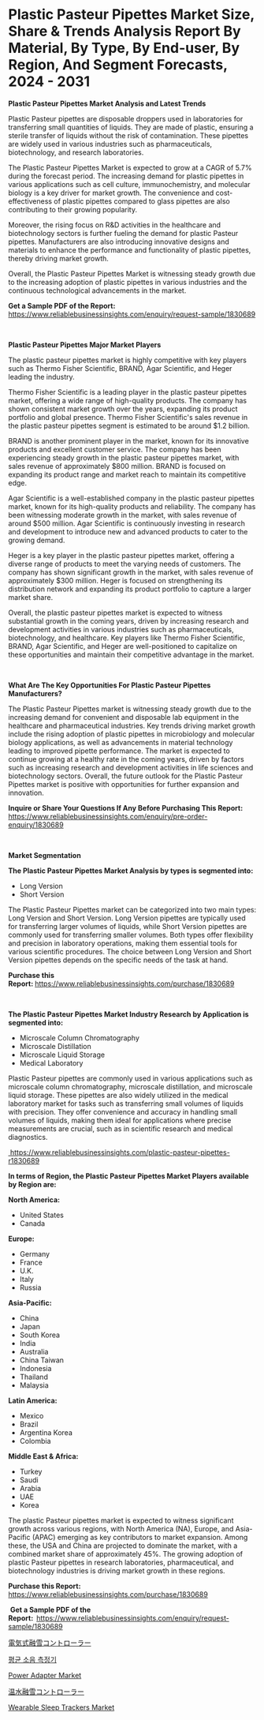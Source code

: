 <p><h1>Plastic Pasteur Pipettes Market Size, Share & Trends Analysis Report By Material, By Type, By End-user, By Region, And Segment Forecasts, 2024 - 2031</h1></p><p><strong>Plastic Pasteur Pipettes Market Analysis and Latest Trends</strong></p>
<p><p>Plastic Pasteur pipettes are disposable droppers used in laboratories for transferring small quantities of liquids. They are made of plastic, ensuring a sterile transfer of liquids without the risk of contamination. These pipettes are widely used in various industries such as pharmaceuticals, biotechnology, and research laboratories.</p><p>The Plastic Pasteur Pipettes Market is expected to grow at a CAGR of 5.7% during the forecast period. The increasing demand for plastic pipettes in various applications such as cell culture, immunochemistry, and molecular biology is a key driver for market growth. The convenience and cost-effectiveness of plastic pipettes compared to glass pipettes are also contributing to their growing popularity.</p><p>Moreover, the rising focus on R&D activities in the healthcare and biotechnology sectors is further fueling the demand for plastic Pasteur pipettes. Manufacturers are also introducing innovative designs and materials to enhance the performance and functionality of plastic pipettes, thereby driving market growth.</p><p>Overall, the Plastic Pasteur Pipettes Market is witnessing steady growth due to the increasing adoption of plastic pipettes in various industries and the continuous technological advancements in the market.</p></p>
<p><strong>Get a Sample PDF of the Report:&nbsp;</strong> <a href="https://www.reliablebusinessinsights.com/enquiry/request-sample/1830689">https://www.reliablebusinessinsights.com/enquiry/request-sample/1830689</a></p>
<p>&nbsp;</p>
<p><strong>Plastic Pasteur Pipettes Major Market Players</strong></p>
<p><p>The plastic pasteur pipettes market is highly competitive with key players such as Thermo Fisher Scientific, BRAND, Agar Scientific, and Heger leading the industry. </p><p>Thermo Fisher Scientific is a leading player in the plastic pasteur pipettes market, offering a wide range of high-quality products. The company has shown consistent market growth over the years, expanding its product portfolio and global presence. Thermo Fisher Scientific's sales revenue in the plastic pasteur pipettes segment is estimated to be around $1.2 billion.</p><p>BRAND is another prominent player in the market, known for its innovative products and excellent customer service. The company has been experiencing steady growth in the plastic pasteur pipettes market, with sales revenue of approximately $800 million. BRAND is focused on expanding its product range and market reach to maintain its competitive edge.</p><p>Agar Scientific is a well-established company in the plastic pasteur pipettes market, known for its high-quality products and reliability. The company has been witnessing moderate growth in the market, with sales revenue of around $500 million. Agar Scientific is continuously investing in research and development to introduce new and advanced products to cater to the growing demand.</p><p>Heger is a key player in the plastic pasteur pipettes market, offering a diverse range of products to meet the varying needs of customers. The company has shown significant growth in the market, with sales revenue of approximately $300 million. Heger is focused on strengthening its distribution network and expanding its product portfolio to capture a larger market share.</p><p>Overall, the plastic pasteur pipettes market is expected to witness substantial growth in the coming years, driven by increasing research and development activities in various industries such as pharmaceuticals, biotechnology, and healthcare. Key players like Thermo Fisher Scientific, BRAND, Agar Scientific, and Heger are well-positioned to capitalize on these opportunities and maintain their competitive advantage in the market.</p></p>
<p>&nbsp;</p>
<p><strong>What Are The Key Opportunities For Plastic Pasteur Pipettes Manufacturers?</strong></p>
<p><p>The Plastic Pasteur Pipettes market is witnessing steady growth due to the increasing demand for convenient and disposable lab equipment in the healthcare and pharmaceutical industries. Key trends driving market growth include the rising adoption of plastic pipettes in microbiology and molecular biology applications, as well as advancements in material technology leading to improved pipette performance. The market is expected to continue growing at a healthy rate in the coming years, driven by factors such as increasing research and development activities in life sciences and biotechnology sectors. Overall, the future outlook for the Plastic Pasteur Pipettes market is positive with opportunities for further expansion and innovation.</p></p>
<p><strong>Inquire or Share Your Questions If Any Before Purchasing This Report:</strong> <a href="https://www.reliablebusinessinsights.com/enquiry/pre-order-enquiry/1830689">https://www.reliablebusinessinsights.com/enquiry/pre-order-enquiry/1830689</a></p>
<p>&nbsp;</p>
<p><strong>Market Segmentation</strong></p>
<p><strong>The Plastic Pasteur Pipettes Market Analysis by types is segmented into:</strong></p>
<p><ul><li>Long Version</li><li>Short Version</li></ul></p>
<p><p>The Plastic Pasteur Pipettes market can be categorized into two main types: Long Version and Short Version. Long Version pipettes are typically used for transferring larger volumes of liquids, while Short Version pipettes are commonly used for transferring smaller volumes. Both types offer flexibility and precision in laboratory operations, making them essential tools for various scientific procedures. The choice between Long Version and Short Version pipettes depends on the specific needs of the task at hand.</p></p>
<p><strong>Purchase this Report:&nbsp;</strong><a href="https://www.reliablebusinessinsights.com/purchase/1830689">https://www.reliablebusinessinsights.com/purchase/1830689</a></p>
<p>&nbsp;</p>
<p><strong>The Plastic Pasteur Pipettes Market Industry Research by Application is segmented into:</strong></p>
<p><ul><li>Microscale Column Chromatography</li><li>Microscale Distillation</li><li>Microscale Liquid Storage</li><li>Medical Laboratory</li></ul></p>
<p><p>Plastic Pasteur pipettes are commonly used in various applications such as microscale column chromatography, microscale distillation, and microscale liquid storage. These pipettes are also widely utilized in the medical laboratory market for tasks such as transferring small volumes of liquids with precision. They offer convenience and accuracy in handling small volumes of liquids, making them ideal for applications where precise measurements are crucial, such as in scientific research and medical diagnostics.</p></p>
<p><a href="https://www.reliablebusinessinsights.com/plastic-pasteur-pipettes-r1830689">&nbsp;https://www.reliablebusinessinsights.com/plastic-pasteur-pipettes-r1830689</a></p>
<p><strong>In terms of Region, the Plastic Pasteur Pipettes Market Players available by Region are:</strong></p>
<p>
    <p> <strong> North America: </strong>
        <ul>
            <li>United States</li>
            <li>Canada</li>
        </ul>
        </p> 
    <p> <strong> Europe: </strong>
        <ul>
            <li>Germany</li>
            <li>France</li>
            <li>U.K.</li>
            <li>Italy</li>
            <li>Russia</li>
        </ul>
        </p> 
    <p> <strong> Asia-Pacific: </strong>
        <ul>
            <li>China</li>
            <li>Japan</li>
            <li>South Korea</li>
            <li>India</li>
            <li>Australia</li>
            <li>China Taiwan</li>
            <li>Indonesia</li>
            <li>Thailand</li>
            <li>Malaysia</li>
        </ul>
        </p> 
    <p> <strong> Latin America: </strong>
        <ul>
            <li>Mexico</li>
            <li>Brazil</li>
            <li>Argentina Korea</li>
            <li>Colombia</li>
        </ul>
        </p> 
    <p> <strong> Middle East & Africa: </strong>
        <ul>
            <li>Turkey</li>
            <li>Saudi</li>
            <li>Arabia</li>
            <li>UAE</li>
            <li>Korea</li>
        </ul>
    </p>
    </p>
<p><p>The plastic Pasteur pipettes market is expected to witness significant growth across various regions, with North America (NA), Europe, and Asia-Pacific (APAC) emerging as key contributors to market expansion. Among these, the USA and China are projected to dominate the market, with a combined market share of approximately 45%. The growing adoption of plastic Pasteur pipettes in research laboratories, pharmaceutical, and biotechnology industries is driving market growth in these regions.</p></p>
<p><strong>Purchase this Report: </strong><a href="https://www.reliablebusinessinsights.com/purchase/1830689">https://www.reliablebusinessinsights.com/purchase/1830689</a></p>
<p>&nbsp;<strong>Get a Sample PDF of the Report:&nbsp;&nbsp;</strong><a href="https://www.reliablebusinessinsights.com/enquiry/request-sample/1830689">https://www.reliablebusinessinsights.com/enquiry/request-sample/1830689</a></p>
<p><strong></strong></p>
<p><p><a href="https://github.com/ihabdkwlxs948/Market-Research-Report-List-2/blob/main/6542549141355.md">電気式融雪コントローラー</a></p><p><a href="https://github.com/mithunmistry2258/Market-Research-Report-List-1/blob/main/6663338149209.md">평균 소음 측정기</a></p><p><a href="https://github.com/kpvmspce33/Market-Research-Report-List-1/blob/main/power-adapter-market.md">Power Adapter Market</a></p><p><a href="https://github.com/DayanaRunolfsdottir/Market-Research-Report-List-1/blob/main/6549531141354.md">温水融雪コントローラー</a></p><p><a href="https://github.com/ajohirul8010/Market-Research-Report-List-1/blob/main/wearable-sleep-trackers-market.md">Wearable Sleep Trackers Market</a></p></p>